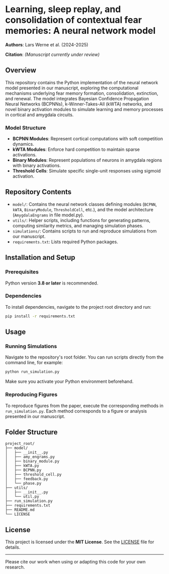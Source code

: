 
# Learning, sleep replay, and consolidation of contextual fear memories: A neural network model

**Authors**: Lars Werne et al. (2024-2025)

**Citation**: *(Manuscript currently under review)*

## Overview

This repository contains the Python implementation of the neural network model presented in our manuscript, exploring the computational mechanisms underlying fear memory formation, consolidation, extinction, and renewal. The model integrates Bayesian Confidence Propagation Neural Networks (BCPNNs), k-Winner-Takes-All (kWTA) networks, and novel binary activation modules to simulate learning and memory processes in cortical and amygdala circuits.

### Model Structure

- **BCPNN Modules**: Represent cortical computations with soft competition dynamics.
- **kWTA Modules**: Enforce hard competition to maintain sparse activations.
- **Binary Modules**: Represent populations of neurons in amygdala regions with binary activations.
- **Threshold Cells**: Simulate specific single-unit responses using sigmoid activation.

## Repository Contents

- `model/`: Contains the neural network classes defining modules (`BCPNN`, `kWTA`, `BinaryModule`, `ThresholdCell`, etc.), and the model architecture (`AmygdalaEngrams` in file model.py).
- `utils/`: Helper scripts, including functions for generating patterns, computing similarity metrics, and managing simulation phases.
- `simulations/`: Contains scripts to run and reproduce simulations from our manuscript.
- `requirements.txt`: Lists required Python packages.

## Installation and Setup

### Prerequisites

Python version **3.8 or later** is recommended.

### Dependencies

To install dependencies, navigate to the project root directory and run:

```bash
pip install -r requirements.txt
```

## Usage

### Running Simulations

Navigate to the repository's root folder. You can run scripts directly from the command line, for example:

```bash
python run_simulation.py
```

Make sure you activate your Python environment beforehand.

### Reproducing Figures

To reproduce figures from the paper, execute the corresponding methods in `run_simulation.py`. Each method corresponds to a figure or analysis presented in our manuscript.

## Folder Structure

```
project_root/
├── model/
│   ├── __init__.py
│   ├── amy_engrams.py
│   ├── binary_module.py
│   ├── kWTA.py
│   ├── BCPNN.py
│   ├── threshold_cell.py
│   ├── feedback.py
│   └── phase.py
├── utils/
│   ├── __init__.py
│   └── util.py
├── run_simulation.py
├── requirements.txt
├── README.md
└── LICENSE
```

## License

This project is licensed under the **MIT License**. See the [LICENSE](LICENSE) file for details.

---

Please cite our work when using or adapting this code for your own research.
